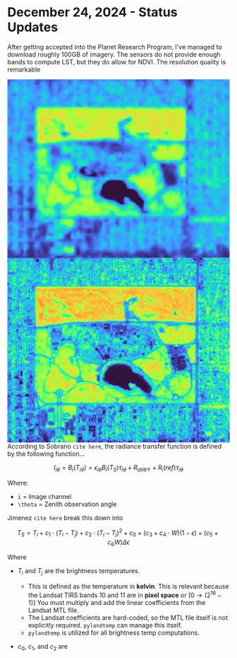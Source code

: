 # December 24, 2024 - Status Updates

After getting accepted into the Planet Research Program, I've managed to download roughly 100GB of imagery.  The sensors do not provide enough bands to compute LST, but they do allow for NDVI.  The resolution quality is remarkable

<p align="center">
  <img src="../../images/ndvi_lst_20231224.png" align="left">
  <img src="../../images/ndvi_plt_20231224.png" align="right">
</p>


According to Sobrano `cite here`, the radiance transfer function is defined by the following function...

$$
I_{i\theta} = B_i(T_{i\theta}) = \epsilon_{i\theta} B_i(T_S)\tau_{i\theta} + R_{ati\theta\uparrow} + R_i(ref)\tau_{i\theta}
$$

Where:

* `i` = Image channel
* `\theta` = Zenith observation angle

Jimenez `cite here` break this down into

$$
T_S = T_i + c_1 \cdot \left( T_i - T_j \right) + c_2 \cdot \left( T_i - T_j \right)^2 + c_0 + \left( c_3 + c_4\cdot W \right) \left( 1 - \epsilon \right) + \left( c_5 + c_6 W \right) \Delta \epsilon
$$

Where 

* $T_i$ and $T_j$ are the brightness temperatures. 
    * This is defined as the temperature in **kelvin**.  This is relevant because the Landsat TIRS bands 10 and 11 are in **pixel space** or $[0 \rightarrow (2^{16}-1)]$  You must multiply and add the linear coefficients from the Landsat MTL file. 
    * The Landsat coefficients are hard-coded, so the MTL file itself is not explicitly required.  `pylandtemp` can manage this itself.
    * `pylandtemp` is utilized for all brightness temp computations.

* $c_0$, $c_1$, and $c_2$ are 